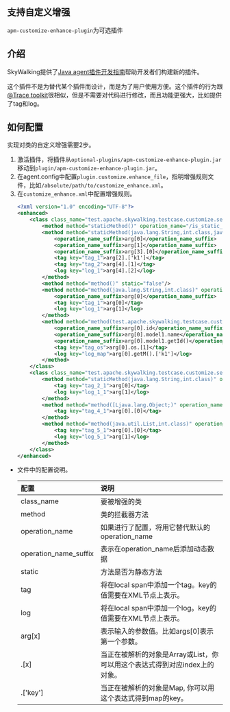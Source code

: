 ## 支持自定义增强
`apm-customize-enhance-plugin`为可选插件

## 介绍
SkyWalking提供了[Java agent插件开发指南](https://github.com/apache/incubator-skywalking/blob/master/docs/en/guides/Java-Plugin-Development-Guide.md)帮助开发者们构建新的插件。

这个插件不是为替代某个插件而设计，而是为了用户使用方便。这个插件的行为跟[@Trace toolkit](Application-toolkit-trace.md)很相似，但是不需要对代码进行修改，而且功能更强大，比如提供了tag和log。

## 如何配置
实现对类的自定义增强需要2步。

1. 激活插件，将插件从`optional-plugins/apm-customize-enhance-plugin.jar`移动到`plugin/apm-customize-enhance-plugin.jar`。
2. 在agent.config中配置`plugin.customize.enhance_file`，指明增强规则文件，比如`/absolute/path/to/customize_enhance.xml`。
3. 在`customize_enhance.xml`中配置增强规则。
	```xml
	<?xml version="1.0" encoding="UTF-8"?>
	<enhanced>
	    <class class_name="test.apache.skywalking.testcase.customize.service.TestService1">
	        <method method="staticMethod()" operation_name="/is_static_method" static="true"/>
	        <method method="staticMethod(java.lang.String,int.class,java.util.Map,java.util.List,[Ljava.lang.Object;)" operation_name="/is_static_method_args" static="true">
	            <operation_name_suffix>arg[0]</operation_name_suffix>
	            <operation_name_suffix>arg[1]</operation_name_suffix>
	            <operation_name_suffix>arg[3].[0]</operation_name_suffix>
	            <tag key="tag_1">arg[2].['k1']</tag>
	            <tag key="tag_2">arg[4].[1]</tag>
	            <log key="log_1">arg[4].[2]</log>
	        </method>
	        <method method="method()" static="false"/>
	        <method method="method(java.lang.String,int.class)" operation_name="/method_2" static="false">
	            <operation_name_suffix>arg[0]</operation_name_suffix>
	            <tag key="tag_1">arg[0]</tag>
	            <log key="log_1">arg[1]</log>
	        </method>
	        <method method="method(test.apache.skywalking.testcase.customize.model.Model0,java.lang.String,int.class)" operation_name="/method_3" static="false">
	            <operation_name_suffix>arg[0].id</operation_name_suffix>
	            <operation_name_suffix>arg[0].model1.name</operation_name_suffix>
	            <operation_name_suffix>arg[0].model1.getId()</operation_name_suffix>
	            <tag key="tag_os">arg[0].os.[1]</tag>
	            <log key="log_map">arg[0].getM().['k1']</log>
	        </method>
	    </class>
	    <class class_name="test.apache.skywalking.testcase.customize.service.TestService2">
	        <method method="staticMethod(java.lang.String,int.class)" operation_name="/is_2_static_method" static="true">
	            <tag key="tag_2_1">arg[0]</tag>
	            <log key="log_1_1">arg[1]</log>
	        </method>
	        <method method="method([Ljava.lang.Object;)" operation_name="/method_4" static="false">
	            <tag key="tag_4_1">arg[0].[0]</tag>
	        </method>
	        <method method="method(java.util.List,int.class)" operation_name="/method_5" static="false">
	            <tag key="tag_5_1">arg[0].[0]</tag>
	            <log key="log_5_1">arg[1]</log>
	        </method>
	    </class>
	</enhanced>
	```

- 文件中的配置说明。

	| 配置  | 说明 |
	|:----------------- |:---------------|
	| class_name | 要被增强的类 |
	| method | 类的拦截器方法 |
	| operation_name | 如果进行了配置，将用它替代默认的operation_name |
	| operation_name\_suffix | 表示在operation_name后添加动态数据 |
	| static | 方法是否为静态方法 |
	| tag | 将在local span中添加一个tag。key的值需要在XML节点上表示。|
	| log | 将在local span中添加一个log。key的值需要在XML节点上表示。|
	| arg[x]   | 表示输入的参数值。比如args[0]表示第一个参数。 |
	| .[x]     | 当正在被解析的对象是Array或List，你可以用这个表达式得到对应index上的对象。|
	| .['key'] | 当正在被解析的对象是Map, 你可以用这个表达式得到map的key。|


